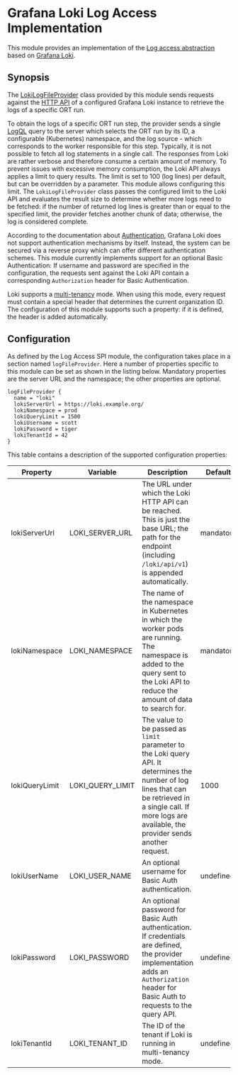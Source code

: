 # Grafana Loki Log Access Implementation

This module provides an implementation of the [Log access abstraction](../README.md) based on [Grafana Loki](https://grafana.com/oss/loki/).

## Synopsis

The [LokiLogFileProvider](src/main/kotlin/LokiLogFileProvider.kt) class provided by this module sends requests against the [HTTP API](https://grafana.com/docs/loki/latest/reference/api/) of a configured Grafana Loki instance to retrieve the logs of a specific ORT run.

To obtain the logs of a specific ORT run step, the provider sends a single [LogQL](https://grafana.com/docs/loki/latest/query/) query to the server which selects the ORT run by its ID, a configurable (Kubernetes) namespace, and the log source - which corresponds to the worker responsible for this step.
Typically, it is not possible to fetch all log statements in a single call.
The responses from Loki are rather verbose and therefore consume a certain amount of memory.
To prevent issues with excessive memory consumption, the Loki API always applies a limit to query results.
The limit is set to 100 (log lines) per default, but can be overridden by a parameter.
This module allows configuring this limit.
The `LokiLogFileProvider` class passes the configured limit to the Loki API and evaluates the result size to determine whether more logs need to be fetched: if the number of returned log lines is greater than or equal to the specified limit, the provider fetches another chunk of data; otherwise, the log is considered complete.

According to the documentation about [Authentication](https://grafana.com/docs/loki/latest/operations/authentication/), Grafana Loki does not support authentication mechanisms by itself.
Instead, the system can be secured via a reverse proxy which can offer different authentication schemes.
This module currently implements support for an optional Basic Authentication: If username and password are specified in the configuration, the requests sent against the Loki API contain a corresponding `Authorization` header for Basic Authentication.

Loki supports a [multi-tenancy](https://grafana.com/docs/loki/latest/operations/multi-tenancy/) mode.
When using this mode, every request must contain a special header that determines the current organization ID.
The configuration of this module supports such a property: if it is defined, the header is added automatically.

## Configuration

As defined by the Log Access SPI module, the configuration takes place in a section named `logFileProvider`.
Here a number of properties specific to this module can be set as shown in the listing below.
Mandatory properties are the server URL and the namespace; the other properties are optional.

```
logFileProvider {
  name = "loki"
  lokiServerUrl = https://loki.example.org/
  lokiNamespace = prod
  lokiQueryLimit = 1500
  lokiUsername = scott
  lokiPassword = tiger
  lokiTenantId = 42
}
```

This table contains a description of the supported configuration properties:

| Property       | Variable           | Description                                                                                                                                                                                                      | Default   | Secret |
|----------------|--------------------|------------------------------------------------------------------------------------------------------------------------------------------------------------------------------------------------------------------|-----------|--------|
| lokiServerUrl  | LOKI\_SERVER\_URL  | The URL under which the Loki HTTP API can be reached. This is just the base URL; the path for the endpoint (including `/loki/api/v1`) is appended automatically.                                                 | mandatory | no     |
| lokiNamespace  | LOKI\_NAMESPACE    | The name of the namespace in Kubernetes in which the worker pods are running. The namespace is added to the query sent to the Loki API to reduce the amount of data to search for.                               | mandatory | no     |
| lokiQueryLimit | LOKI\_QUERY\_LIMIT | The value to be passed as `limit` parameter to the Loki query API. It determines the number of log lines that can be retrieved in a single call. If more logs are available, the provider sends another request. | 1000      | no     |
| lokiUserName   | LOKI\_USER\_NAME   | An optional username for Basic Auth authentication.                                                                                                                                                              | undefined | no     |
| lokiPassword   | LOKI\_PASSWORD     | An optional password for Basic Auth authentication. If credentials are defined, the provider implementation adds an `Authorization` header for Basic Auth to requests to the query API.                          | undefined | yes    |
| lokiTenantId   | LOKI\_TENANT\_ID   | The ID of the tenant if Loki is running in multi-tenancy mode.                                                                                                                                                   | undefined | no     |
